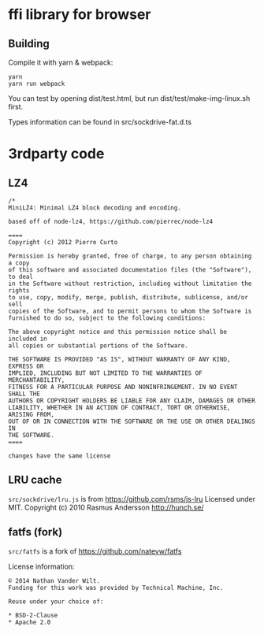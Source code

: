 # ffi library for browser

## Building

Compile it with yarn & webpack:

```
yarn
yarn run webpack
```

You can test by opening dist/test.html, but run dist/test/make-img-linux.sh first.

Types information can be found in src/sockdrive-fat.d.ts

# 3rdparty code

## LZ4

```
/*
MiniLZ4: Minimal LZ4 block decoding and encoding.

based off of node-lz4, https://github.com/pierrec/node-lz4

====
Copyright (c) 2012 Pierre Curto

Permission is hereby granted, free of charge, to any person obtaining a copy
of this software and associated documentation files (the "Software"), to deal
in the Software without restriction, including without limitation the rights
to use, copy, modify, merge, publish, distribute, sublicense, and/or sell
copies of the Software, and to permit persons to whom the Software is
furnished to do so, subject to the following conditions:

The above copyright notice and this permission notice shall be included in
all copies or substantial portions of the Software.

THE SOFTWARE IS PROVIDED "AS IS", WITHOUT WARRANTY OF ANY KIND, EXPRESS OR
IMPLIED, INCLUDING BUT NOT LIMITED TO THE WARRANTIES OF MERCHANTABILITY,
FITNESS FOR A PARTICULAR PURPOSE AND NONINFRINGEMENT. IN NO EVENT SHALL THE
AUTHORS OR COPYRIGHT HOLDERS BE LIABLE FOR ANY CLAIM, DAMAGES OR OTHER
LIABILITY, WHETHER IN AN ACTION OF CONTRACT, TORT OR OTHERWISE, ARISING FROM,
OUT OF OR IN CONNECTION WITH THE SOFTWARE OR THE USE OR OTHER DEALINGS IN
THE SOFTWARE.
====

changes have the same license
```

## LRU cache

`src/sockdrive/lru.js` is from https://github.com/rsms/js-lru
Licensed under MIT. Copyright (c) 2010 Rasmus Andersson <http://hunch.se/>

## fatfs (fork)

`src/fatfs` is a fork of https://github.com/natevw/fatfs

License information:

```
© 2014 Nathan Vander Wilt.
Funding for this work was provided by Technical Machine, Inc.

Reuse under your choice of:

* BSD-2-Clause
* Apache 2.0
```